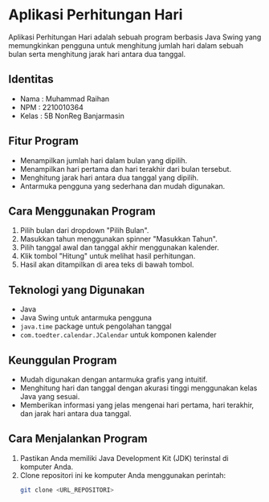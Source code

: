 # Aplikasi Perhitungan Hari

Aplikasi Perhitungan Hari adalah sebuah program berbasis Java Swing yang memungkinkan pengguna untuk menghitung jumlah hari dalam sebuah bulan serta menghitung jarak hari antara dua tanggal.

## Identitas
- Nama  : Muhammad Raihan
- NPM   : 2210010364
- Kelas : 5B NonReg Banjarmasin

## Fitur Program
- Menampilkan jumlah hari dalam bulan yang dipilih.
- Menampilkan hari pertama dan hari terakhir dari bulan tersebut.
- Menghitung jarak hari antara dua tanggal yang dipilih.
- Antarmuka pengguna yang sederhana dan mudah digunakan.

## Cara Menggunakan Program
1. Pilih bulan dari dropdown "Pilih Bulan".
2. Masukkan tahun menggunakan spinner "Masukkan Tahun".
3. Pilih tanggal awal dan tanggal akhir menggunakan kalender.
4. Klik tombol "Hitung" untuk melihat hasil perhitungan.
5. Hasil akan ditampilkan di area teks di bawah tombol.

## Teknologi yang Digunakan
- Java
- Java Swing untuk antarmuka pengguna
- `java.time` package untuk pengolahan tanggal
- `com.toedter.calendar.JCalendar` untuk komponen kalender

## Keunggulan Program
- Mudah digunakan dengan antarmuka grafis yang intuitif.
- Menghitung hari dan tanggal dengan akurasi tinggi menggunakan kelas Java yang sesuai.
- Memberikan informasi yang jelas mengenai hari pertama, hari terakhir, dan jarak hari antara dua tanggal.

## Cara Menjalankan Program
1. Pastikan Anda memiliki Java Development Kit (JDK) terinstal di komputer Anda.
2. Clone repositori ini ke komputer Anda menggunakan perintah:
   ```bash
   git clone <URL_REPOSITORI>
